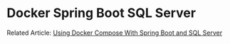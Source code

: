 # Docker Spring Boot SQL Server

Related Article: [Using Docker Compose With Spring Boot and SQL Server](https://lorenzomiscoli.com/using-docker-compose-with-spring-boot-and-sql-server)
